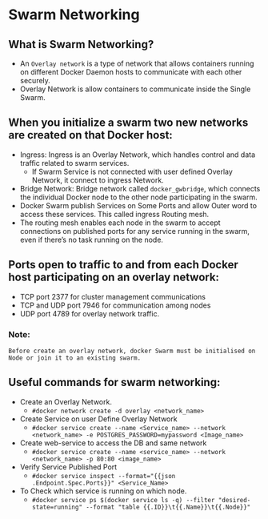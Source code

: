 # Swarm Networking
## What is Swarm Networking?
- An `Overlay network` is a type of network that allows containers running on different Docker Daemon hosts to communicate with each other securely.
- Overlay Network is allow containers to communicate inside the Single Swarm.

## When you initialize a swarm two new networks are created on that Docker host:
- Ingress: Ingress is an Overlay Network, which handles control and data traffic related to swarm services.
    - If Swarm Service is not connected with user defined Overlay Network, it connect to ingress Network. 
- Bridge Network: Bridge network called `docker_gwbridge`, which connects the individual Docker node to the other node participating in the swarm.
- Docker Swarm publish Services on Some Ports and allow Outer word to access these services. This called ingress Routing mesh. 
- The routing mesh enables each node in the swarm to accept connections on published ports for any service running in the swarm, even if there’s no task running on the node. 

## Ports open to traffic to and from each Docker host participating on an overlay network:
- TCP port 2377 for cluster management communications
- TCP and UDP port 7946 for communication among nodes
- UDP port 4789 for overlay network traffic.

### Note: 
`Before create an overlay network, docker Swarm must be initialised on Node or join it to an existing swarm.`

## Useful commands for swarm networking:
- Create an Overlay Network.
    - `#docker network create -d overlay <network_name>`
- Create Service on user Define Overlay Network
    - `#docker service create --name <Service_name> --network <network_name> -e POSTGRES_PASSWORD=mypassword <Image_name>`
- Create web-service to access the DB and same network
    - `#docker service create --name <service_name> --network <network_name> -p 80:80 <image_name>`
- Verify Service Published Port
    - `#docker service inspect --format="{{json .Endpoint.Spec.Ports}}" <Service_Name>`
- To Check which service is running on which node.
    - `#docker service ps $(docker service ls -q) --filter "desired-state=running" --format "table {{.ID}}\t{{.Name}}\t{{.Node}}"`

